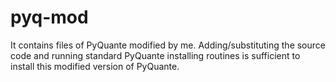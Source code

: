 pyq-mod
=======

It  contains files of PyQuante modified by me. Adding/substituting the source code 
and running standard PyQuante installing routines is sufficient to install this modified
version of PyQuante.
